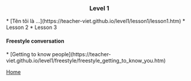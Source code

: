 <h3><center>Level 1</center></h3>
* [Tên tôi là ...](https://teacher-viet.github.io/level1/lesson1/lesson1.htm)
* Lesson 2
* Lesson 3

<h4>Freestyle conversation</h4>
* [Getting to know people](https://teacher-viet.github.io/level1/freestyle/freestyle_getting_to_know_you.htm)

[Home](https://teacher-viet.github.io/)
